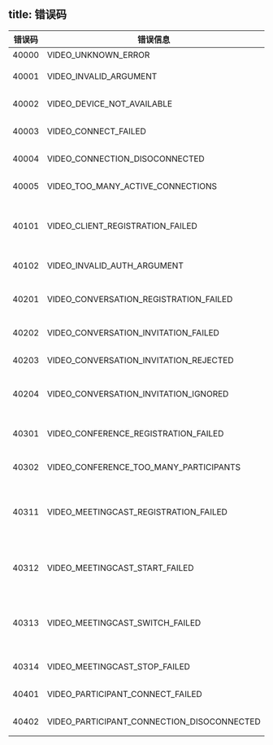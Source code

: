 
title: 错误码
---

| 错误码 | 错误信息 |描述 |
| --- | -----------| ------ |
| 40000 | VIDEO_UNKNOWN_ERROR | 未知错误。 |
| 40001 | VIDEO_INVALID_ARGUMENT | 输入参数无效。 |
| 40002 | VIDEO_DEVICE_NOT_AVAILABLE | 无摄像头或麦克风权限。 |
| 40003 | VIDEO_CONNECT_FAILED | 本地无法与云端建立连接。 |
| 40004 | VIDEO_CONNECTION_DISOCONNECTED | 本地与云端连接断开。 |
| 40005 | VIDEO_TOO_MANY_ACTIVE_CONNECTIONS | VideoClient 连接超出上限。 |
| 40101 | VIDEO_CLIENT_REGISTRATION_FAILED | Client初始化失败，Video 功能未开启或已停用。 |
| 40102 | VIDEO_INVALID_AUTH_ARGUMENT | Auth Token 过期。 |
| 40201 | VIDEO_CONVERSATION_REGISTRATION_FAILED | 未在控制面板中开启视频通话功能。 |
| 40202 | VIDEO_CONVERSATION_INVITATION_FAILED | 会话邀请发起失败。 |
| 40203 | VIDEO_CONVERSATION_INVITATION_REJECTED | 会话邀请被拒绝。 |
| 40204 | VIDEO_CONVERSATION_INVITATION_IGNORED | 被邀请者繁忙，不能响应您的邀请。 |
| 40301 | VIDEO_CONFERENCE_REGISTRATION_FAILED | 未在控制面板中开启视频会议功能。 |
| 40302 | VIDEO_CONFERENCE_TOO_MANY_PARTICIPANTS | 视频会议人数超过上限。 |
| 40311 | VIDEO_MEETINGCAST_REGISTRATION_FAILED | MeetingCast 初始化失败，未在控制面板中开启直播功能。 |
| 40312 | VIDEO_MEETINGCAST_START_FAILED | MeetingCast 操作冲突，当前已经开启MeetingCast。 |
| 40313 | VIDEO_MEETINGCAST_SWITCH_FAILED | MeetingCast 切换参与者失败，未开启MeetingCast 或切换失败。 |
| 40314 | VIDEO_MEETINGCAST_STOP_FAILED | 停止直播操作失败。 |
| 40401 | VIDEO_PARTICIPANT_CONNECT_FAILED | 无法与参与者建立连接 。 |
| 40402 | VIDEO_PARTICIPANT_CONNECTION_DISOCONNECTED | 参与者断开连接。 |




